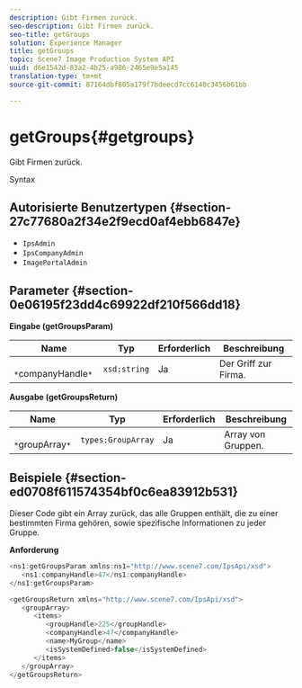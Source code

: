 ```yaml
---
description: Gibt Firmen zurück.
seo-description: Gibt Firmen zurück.
seo-title: getGroups
solution: Experience Manager
title: getGroups
topic: Scene7 Image Production System API
uuid: d6e1542d-83a2-4b25-a986-2465e9e5a145
translation-type: tm+mt
source-git-commit: 87164dbf805a179f7bdeecd7cc6140c3456b61bb

---
```



# getGroups{#getgroups}

Gibt Firmen zurück.

Syntax

## Autorisierte Benutzertypen {#section-27c77680a2f34e2f9ecd0af4ebb6847e}

* `IpsAdmin`
* `IpsCompanyAdmin`
* `ImagePortalAdmin`

## Parameter {#section-0e06195f23dd4c69922df210f566dd18}

**Eingabe (getGroupsParam)**

| Name | Typ | Erforderlich | Beschreibung |
|---|---|---|---|
| ` *`companyHandle`*` | `xsd:string` | Ja | Der Griff zur Firma. |

**Ausgabe (getGroupsReturn)**

| Name | Typ | Erforderlich | Beschreibung |
|---|---|---|---|
| ` *`groupArray`*` | `types:GroupArray` | Ja | Array von Gruppen. |

## Beispiele {#section-ed0708f611574354bf0c6ea83912b531}

Dieser Code gibt ein Array zurück, das alle Gruppen enthält, die zu einer bestimmten Firma gehören, sowie spezifische Informationen zu jeder Gruppe.

**Anforderung**

```java
<ns1:getGroupsParam xmlns:ns1="http://www.scene7.com/IpsApi/xsd">
   <ns1:companyHandle>47</ns1:companyHandle>
</ns1:getGroupsParam>
```

```java
<getGroupsReturn xmlns="http://www.scene7.com/IpsApi/xsd">
   <groupArray>
      <items>
         <groupHandle>225</groupHandle>
         <companyHandle>47</companyHandle>
         <name>MyGroup</name>
         <isSystemDefined>false</isSystemDefined>
      </items>
   </groupArray>
</getGroupsReturn>
```

